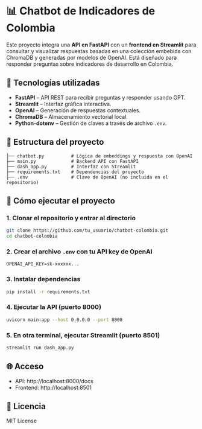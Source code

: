 
# 📊 Chatbot de Indicadores de Colombia

Este proyecto integra una **API en FastAPI** con un **frontend en Streamlit** para consultar y visualizar respuestas basadas en una colección embebida con ChromaDB y generadas por modelos de OpenAI. Está diseñado para responder preguntas sobre indicadores de desarrollo en Colombia.

## 🧠 Tecnologías utilizadas

- **FastAPI** – API REST para recibir preguntas y responder usando GPT.
- **Streamlit** – Interfaz gráfica interactiva.
- **OpenAI** – Generación de respuestas contextuales.
- **ChromaDB** – Almacenamiento vectorial local.
- **Python-dotenv** – Gestión de claves a través de archivo `.env`.

## 📁 Estructura del proyecto

```
├── chatbot.py          # Lógica de embeddings y respuesta con OpenAI
├── main.py             # Backend API con FastAPI
├── dash_app.py         # Interfaz con Streamlit
├── requirements.txt    # Dependencias del proyecto
├── .env                # Clave de OpenAI (no incluida en el repositorio)
```

## 🚀 Cómo ejecutar el proyecto

### 1. Clonar el repositorio y entrar al directorio

```bash
git clone https://github.com/tu_usuario/chatbot-colombia.git
cd chatbot-colombia
```

### 2. Crear el archivo `.env` con tu API key de OpenAI

```env
OPENAI_API_KEY=sk-xxxxxx...
```

### 3. Instalar dependencias

```bash
pip install -r requirements.txt
```

### 4. Ejecutar la API (puerto 8000)

```bash
uvicorn main:app --host 0.0.0.0 --port 8000
```

### 5. En otra terminal, ejecutar Streamlit (puerto 8501)

```bash
streamlit run dash_app.py
```

## 🌐 Acceso

- API: http://localhost:8000/docs
- Frontend: http://localhost:8501

## 📝 Licencia

MIT License
